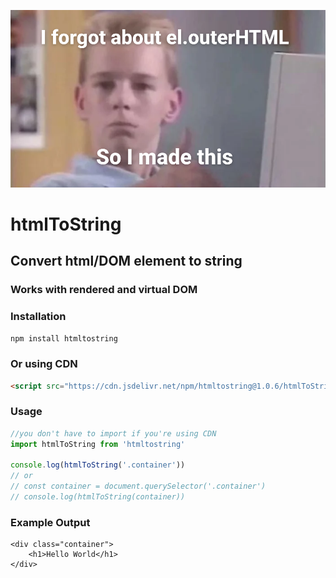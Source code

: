 ![htmlToString explaination meme](https://github.com/0shuvo0/htmlToString/raw/main/preview.png)

# htmlToString
## Convert html/DOM element to string
### Works with rendered and virtual DOM

### Installation
`npm install htmltostring`
### Or using CDN
```html
<script src="https://cdn.jsdelivr.net/npm/htmltostring@1.0.6/htmlToString.min.js"></script>
```

### Usage
```js
//you don't have to import if you're using CDN
import htmlToString from 'htmltostring'

console.log(htmlToString('.container'))
// or 
// const container = document.querySelector('.container')
// console.log(htmlToString(container))
```
### Example Output
```
<div class="container">
    <h1>Hello World</h1>
</div>
```
